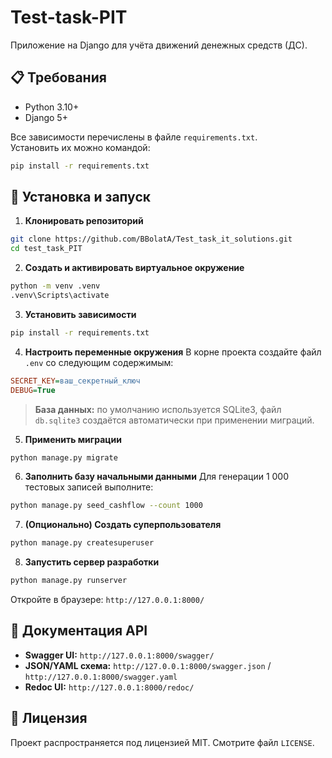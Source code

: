 # Test-task-PIT

Приложение на Django для учёта движений денежных средств (ДС).

## 📋 Требования

- Python 3.10+
- Django 5+

Все зависимости перечислены в файле `requirements.txt`.  
Установить их можно командой:
```bash
pip install -r requirements.txt
```

## 🚀 Установка и запуск

1. **Клонировать репозиторий**
```bash
git clone https://github.com/BBolatA/Test_task_it_solutions.git
cd test_task_PIT
```

2. **Создать и активировать виртуальное окружение**
```bash
python -m venv .venv
.venv\Scripts\activate
```

3. **Установить зависимости**
```bash
pip install -r requirements.txt
```

4. **Настроить переменные окружения**
В корне проекта создайте файл `.env` со следующим содержимым:
```ini
SECRET_KEY=ваш_секретный_ключ
DEBUG=True
```
> **База данных:** по умолчанию используется SQLite3, файл `db.sqlite3` создаётся автоматически при применении миграций.

5. **Применить миграции**
```bash
python manage.py migrate
```

6. **Заполнить базу начальными данными**
Для генерации 1 000 тестовых записей выполните:
```bash
python manage.py seed_cashflow --count 1000
```

7. **(Опционально) Создать суперпользователя**
```bash
python manage.py createsuperuser
```

8. **Запустить сервер разработки**
```bash
python manage.py runserver
```
Откройте в браузере: `http://127.0.0.1:8000/`

## 📑 Документация API

- **Swagger UI:** `http://127.0.0.1:8000/swagger/`  
- **JSON/YAML схема:** `http://127.0.0.1:8000/swagger.json` / `http://127.0.0.1:8000/swagger.yaml`  
- **Redoc UI:** `http://127.0.0.1:8000/redoc/`

## 📝 Лицензия

Проект распространяется под лицензией MIT. Смотрите файл `LICENSE`.
